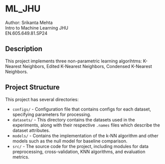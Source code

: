 # ML_JHU
Author: Srikanta Mehta \
Intro to Machine Learning JHU \
EN.605.649.81.SP24

## Description

This project implements three non-parametric learning algorihtms: K-Nearest Neighbors, Edited K-Nearest Neighbors, Condensed K-Nearest Neighbors. 

## Project Structure

This project has several directories:

- `configs/` - Configuration file that contains configs for each dataset, specifying parameters for processing.
- `datasets/` - This directory contains the datasets used in the experiments, along with their respective `.names` files which describe the dataset attributes.
- `models/` - Contains the implementation of the k-NN algorithm and other models such as the null model for baseline comparison.
- `src/` - The source code for the project, including modules for data preprocessing, cross-validation, KNN algorithms, and evaluation metrics.



